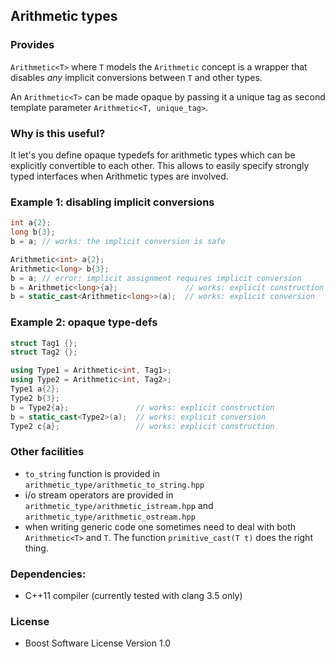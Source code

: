 ## Arithmetic types

### Provides

`Arithmetic<T>` where `T` models the `Arithmetic` concept is a wrapper that
disables _any_ implicit conversions between `T` and other types. 

An `Arithmetic<T>` can be made opaque by passing it a unique tag as second
template parameter `Arithmetic<T, unique_tag>`.

### Why is this useful?

It let's you define opaque typedefs for arithmetic types which can be explicitly
convertible to each other. This allows to easily specify strongly typed
interfaces when Arithmetic types are involved.

### Example 1: disabling implicit conversions

```c++
int a{2};
long b{3};
b = a; // works: the implicit conversion is safe

Arithmetic<int> a{2};
Arithmetic<long> b{3};
b = a; // error: implicit assignment requires implicit conversion
b = Arithmetic<long>{a};               // works: explicit construction
b = static_cast<Arithmetic<long>>(a);  // works: explicit conversion
```

### Example 2: opaque type-defs

```c++
struct Tag1 {};
struct Tag2 {};

using Type1 = Arithmetic<int, Tag1>;
using Type2 = Arithmetic<int, Tag2>;
Type1 a{2};
Type2 b{3};
b = Type2{a};               // works: explicit construction
b = static_cast<Type2>(a);  // works: explicit conversion
Type2 c{a};                 // works: explicit construction
```

### Other facilities
- `to_string` function is provided in
`arithmetic_type/arithmetic_to_string.hpp`
- i/o stream operators are provided in
`arithmetic_type/arithmetic_istream.hpp` and
`arithmetic_type/arithmetic_ostream.hpp`
- when writing generic code one sometimes need to deal with both `Arithmetic<T>`
  and `T`. The function `primitive_cast(T t)` does the right thing.

### Dependencies:
- C++11 compiler (currently tested with clang 3.5 only)

### License
- Boost Software License Version 1.0
